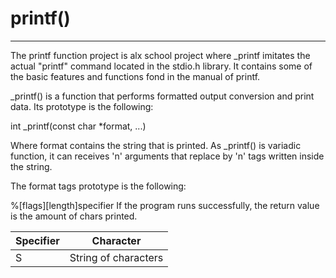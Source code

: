 # printf()
-----------------------------------
The printf function project is alx school project where _printf imitates the
actual "printf" command located in the stdio.h library.
It contains some of the basic features and functions fond in the manual of printf.

_printf() is a function that performs formatted output conversion and print data. Its prototype is the following:

int _printf(const char *format, ...)

Where format contains the string that is printed. As _printf() is variadic function, it can receives 'n' arguments that replace by 'n' tags written inside the string.

The format tags prototype is the following:

%[flags][length]specifier
If the program runs successfully, the return value is the amount of chars printed.


| Specifier    | Character                  |
| ------------ | ---------------------------|
| S            | String of characters       |
